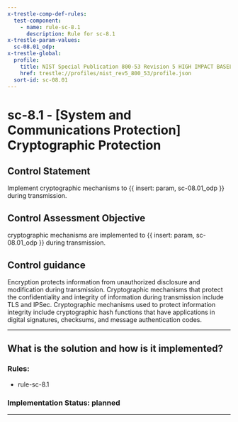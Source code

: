 ```yaml
---
x-trestle-comp-def-rules:
  test-component:
    - name: rule-sc-8.1
      description: Rule for sc-8.1
x-trestle-param-values:
  sc-08.01_odp:
x-trestle-global:
  profile:
    title: NIST Special Publication 800-53 Revision 5 HIGH IMPACT BASELINE
    href: trestle://profiles/nist_rev5_800_53/profile.json
  sort-id: sc-08.01
---
```


# sc-8.1 - \[System and Communications Protection\] Cryptographic Protection

## Control Statement

Implement cryptographic mechanisms to {{ insert: param, sc-08.01_odp }} during transmission.

## Control Assessment Objective

cryptographic mechanisms are implemented to {{ insert: param, sc-08.01_odp }} during transmission.

## Control guidance

Encryption protects information from unauthorized disclosure and modification during transmission. Cryptographic mechanisms that protect the confidentiality and integrity of information during transmission include TLS and IPSec. Cryptographic mechanisms used to protect information integrity include cryptographic hash functions that have applications in digital signatures, checksums, and message authentication codes.

______________________________________________________________________

## What is the solution and how is it implemented?

<!-- For implementation status enter one of: implemented, partial, planned, alternative, not-applicable -->

<!-- Note that the list of rules under ### Rules: is read-only and changes will not be captured after assembly to JSON -->

<!-- Add control implementation description here for control: sc-8.1 -->

### Rules:

  - rule-sc-8.1

### Implementation Status: planned

______________________________________________________________________
